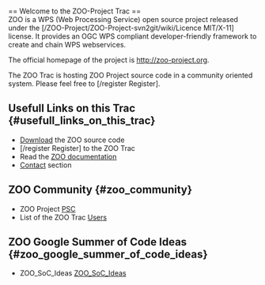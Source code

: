 \
== Welcome to the ZOO-Project Trac ==\
ZOO is a WPS (Web Processing Service) open source project released under
the \[/ZOO-Project/ZOO-Project-svn2git/wiki/Licence MIT/X-11\] license.
It provides an OGC WPS compliant developer-friendly framework to create
and chain WPS webservices.

The official homepage of the project is <http://zoo-project.org>.

The ZOO Trac is hosting ZOO Project source code in a community oriented
system. Please feel free to \[/register Register\].

## Usefull Links on this Trac {#usefull_links_on_this_trac}

-   [Download](Download "wikilink") the ZOO source code
-   \[/register Register\] to the ZOO Trac
-   Read the [ZOO documentation](http://zoo-project.org/docs/)
-   [Contact](Contact "wikilink") section

## ZOO Community {#zoo_community}

-   ZOO Project [PSC](PSC "wikilink")
-   List of the ZOO Trac [Users](Users "wikilink")

## ZOO Google Summer of Code Ideas {#zoo_google_summer_of_code_ideas}

-   ZOO_SoC_Ideas [ZOO_SoC_Ideas](ZOO_SoC_Ideas "wikilink")
